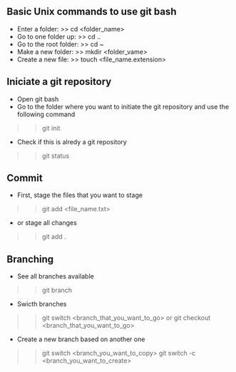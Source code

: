 ## Basic Unix commands to use git bash
- Enter a folder: >> cd <folder_name>
- Go to one folder up: >> cd ..
- Go to the root folder: >> cd ~
- Make a new folder: >> mkdir <folder_vame>
- Create a new file: >> touch <file_name.extension>

## Iniciate a git repository

- Open git bash
- Go to the folder where you want to initiate the git repository and use the following command
>> git init
- Check if this is alredy a git repository
>> git status

## Commit

- First, stage the files that you want to stage
>> git add <file_name.txt>
- or stage all changes
>> git add . 

## Branching

- See all branches available
>> git branch
- Swicth branches
>> git switch <branch_that_you_want_to_go>
or
>> git checkout <branch_that_you_want_to_go>
- Create a new branch based on another one
>> git switch <branch_you_want_to_copy>
>> git switch -c <branch_you_want_to_create>
